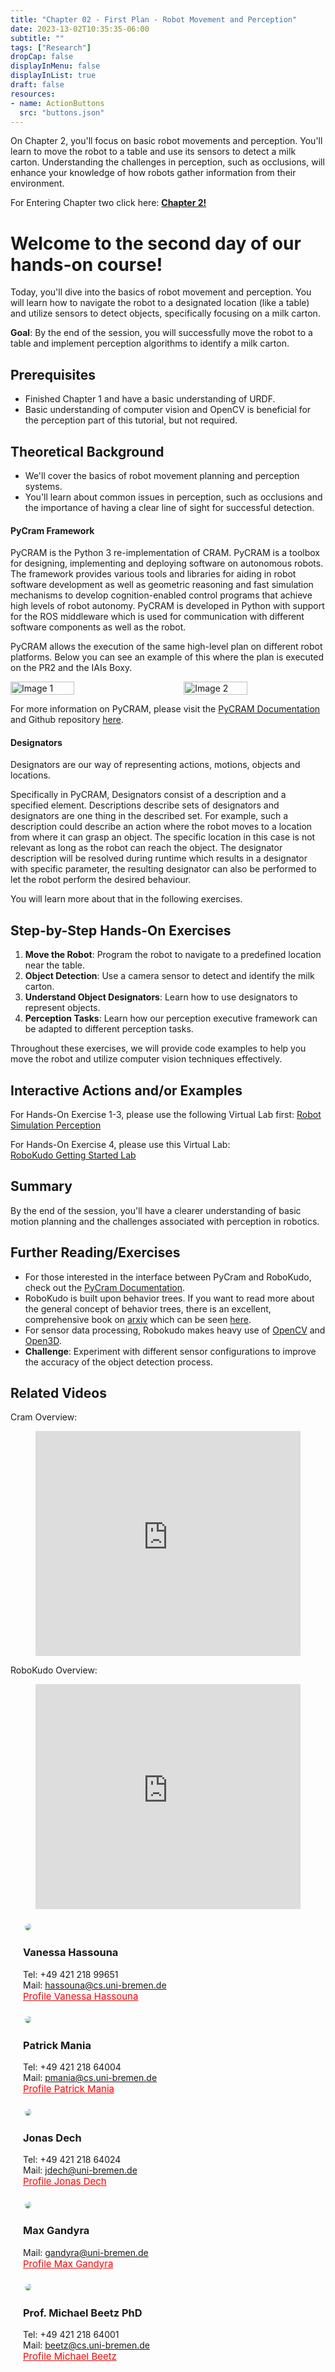 ```yaml
---
title: "Chapter 02 - First Plan - Robot Movement and Perception"
date: 2023-13-02T10:35:35-06:00
subtitle: ""
tags: ["Research"]
dropCap: false
displayInMenu: false
displayInList: true
draft: false
resources:
- name: ActionButtons
  src: "buttons.json"
---
```

<div class="hidde-after-preview">
On Chapter 2, you'll focus on basic robot movements and perception.
You'll learn to move the robot to a table and use its sensors to detect a milk carton.
Understanding the challenges in perception, such as occlusions, will enhance your knowledge of how robots gather information from their environment.

For Entering Chapter two click here:
<a class="btn btn-success" target="_blank" href="chapter2/"><b>Chapter 2!</b></a>
</div>

<!--more-->


<h1> Welcome to the second day of our hands-on course!</h1>
Today, you'll dive into the basics of robot movement and perception. You will learn how to navigate the robot to a designated location (like a table) and utilize sensors to detect objects, specifically focusing on a milk carton.

**Goal**: By the end of the session, you will successfully move the robot to a table and implement perception algorithms to identify a milk carton.

## Prerequisites
- Finished Chapter 1 and have a basic understanding of URDF.
- Basic understanding of computer vision and OpenCV is beneficial for the perception part of this tutorial, but not required.

## Theoretical Background
- We'll cover the basics of robot movement planning and perception systems.
- You'll learn about common issues in perception, such as occlusions and the importance of having a clear line of sight for successful detection.

#### PyCram Framework
PyCRAM is the Python 3 re-implementation of CRAM. PyCRAM is a toolbox for designing, implementing and deploying software on autonomous robots. 
The framework provides various tools and libraries for aiding in robot software development as well as geometric reasoning and fast simulation mechanisms 
to develop cognition-enabled control programs that achieve high levels of robot autonomy.  PyCRAM is developed in Python with support 
for the ROS middleware which is used for communication with different software components as well as the robot.

PyCRAM allows the execution of the same high-level plan on different robot platforms. Below you can see an example of this where the plan is executed on the PR2 and the IAIs Boxy.
<div style="display: flex; justify-content: space-between;">
  <img src="img/pr2.webp" alt="Image 1" style="width: 45%;"/>
  <img src="img/boxy.webp" alt="Image 2" style="width: 45%;"/>
</div>

For more information on PyCRAM, please visit the [PyCRAM Documentation](https://pycram.readthedocs.io/en/latest/) 
and Github repository [here](https://github.com/cram2/pycram).

#### Designators

Designators are our  way of representing actions, motions, objects and locations.

Specifically in PyCRAM, Designators consist of a description and a specified element. 
Descriptions describe sets of designators and designators are one thing in the described set. 
For example, such a description could describe an action where the robot moves to a location from where it can grasp an object. 
The specific location in this case is not relevant as long as the robot can reach the object.
The designator description will be resolved during runtime which results in a designator with specific parameter, 
the resulting designator can also be performed to let the robot perform the desired behaviour.

You will learn more about that in the following exercises.


## Step-by-Step Hands-On Exercises
1. **Move the Robot**: Program the robot to navigate to a predefined location near the table.
2. **Object Detection**: Use a camera sensor to detect and identify the milk carton.
3. **Understand Object Designators**: Learn how to use designators to represent objects.
4. **Perception Tasks**: Learn how our perception executive framework can be adapted to different perception tasks.

Throughout these exercises, we will provide code examples to help you move the robot and utilize computer vision techniques effectively.

Interactive Actions and/or Examples
---
For Hands-On Exercise 1-3, please use the following Virtual Lab first: <a class="btn btn-success" target="_blank" href="https://binder.intel4coro.de/v2/gh/sunava/pycram/dc53ccb77028762ef20161a9cdbd88a8ce53980b?urlpath=lab%2Ftree%2Fdemos%2Fpycram_fallschool_2024%2F02_robot_simulation_perception.ipynb">Robot Simulation Perception</a>


For Hands-On Exercise 4, please use this Virtual Lab:<br>
<a class="btn btn-success" target="_blank" href="https://binder.intel4coro.de/v2/git/https%3A%2F%2Fgitlab.informatik.uni-bremen.de%2Ffmuehlis%2Frobokudo-lab.git/tutorials?urlpath=lab%2Ftree%2Frobokudo.jupyterlab-workspace">RoboKudo Getting Started Lab</a>



## Summary
By the end of the session, you'll have a clearer understanding of basic motion planning and the challenges associated with perception in robotics.



## Further Reading/Exercises
- For those interested in the interface between PyCram and RoboKudo, check out the [PyCram Documentation](https://pycram.readthedocs.io/en/latest/notebooks/interface_examples/robokudo.html).
- RoboKudo is built upon behavior trees. If you want to read more about the general concept of behavior trees, there is an excellent, comprehensive book on [arxiv](arxiv.org) which can be seen [here](https://arxiv.org/abs/1709.00084).
- For sensor data processing, Robokudo makes heavy use of [OpenCV](https://www.opencv.org) and [Open3D](https://www.open3d.org).
- **Challenge**: Experiment with different sensor configurations to improve the accuracy of the object detection process.

Related Videos
---
Cram Overview:
<figure class="video_container">
  <iframe width="100%" height="360" src="https://www.youtube.com/embed/pv_n9FQRoZQ?si=j3CB2Sj4itd_1qlC" title="YouTube video player" frameborder="0" allow="accelerometer; autoplay; clipboard-write; encrypted-media; gyroscope; picture-in-picture; web-share" allowfullscreen="true"></iframe>
</figure>

RoboKudo Overview: 
<figure class="video_container">
  <iframe width="100%" height="360" src="https://www.youtube-nocookie.com/embed/8jvDl-P2ba0?si=AGOn8iCWjDShdMeJ" title="YouTube video player" frameborder="0" allow="accelerometer; autoplay; clipboard-write; encrypted-media; gyroscope; picture-in-picture; web-share" allowfullscreen="true"></iframe>
</figure>




<div class="main-well-flex-container" style="margin:20px;align-items: center;">

  <div style="flex:30%;">
      <img src="img/vanessa.jpg" style="clip-path: circle(35%);">
  </div>

  <div style="flex:70%;">
       <h3> Vanessa Hassouna</h3>
    Tel:  +49 421 218 99651 <br>
    Mail:     <a href="mailto:hassouna@cs.uni-bremen.de">hassouna@cs.uni-bremen.de</a> <br>
      <a style="color:red" href="https://ai.uni-bremen.de/team/vanessa_hassouna">
      <span style="font-size: 15px;">Profile Vanessa Hassouna</span>
    </a>
  </div>
</div>
<div class="main-well-flex-container" style="margin:20px;align-items: center;">

  <div style="flex:30%;">
      <img src="img/pmania.jpg" style="clip-path: circle(35%);">
  </div>

  <div style="flex:70%;">
    <h3> Patrick Mania</h3>
    Tel:  +49 421 218 64004 <br>
    Mail: <a href="mailto:pmania@cs.uni-bremen.de">pmania@cs.uni-bremen.de</a> <br>
    <a style="color:red" href="https://ai.uni-bremen.de/team/patrick_mania">
        <span style="font-size: 15px;">Profile Patrick Mania</span>
    </a>
</div>

</div>
<div class="main-well-flex-container" style="margin:20px;align-items: center;">

  <div style="flex:30%;">
      <img src="img/jonas_dech_head.jpg" style="clip-path: circle(35%);">
  </div>

  <div style="flex:70%;">
    <h3> Jonas Dech</h3>
    Tel: +49 421 218 64024 <br>
    Mail: <a href="mailto:jdech@uni-bremen.de">jdech@uni-bremen.de</a> <br>
    <a style="color:red" href="https://ai.uni-bremen.de/team/jonas_dech">
        <span style="font-size: 15px;">Profile Jonas Dech</span>
    </a>
  </div>
</div>
<div class="main-well-flex-container" style="margin:20px;align-items: center;">
  <div style="flex:30%;">
      <img src="img/max.jpg" style="clip-path: circle(35%);">
  </div>

  <div style="flex:70%;">
    <h3> Max Gandyra </h3>
    Mail: <a href="mailto:gandyra@uni-bremen.de">gandyra@uni-bremen.de</a> <br>
    <a style="color:red" href="https://ai.uni-bremen.de/team/max_gandyra">
        <span style="font-size: 15px;">Profile Max Gandyra</span>
    </a>
  </div>
</div>


<div class="main-well-flex-container" style="margin:20px;align-items: center;">

  <div style="flex:30%;">
      <img src="../mbeetza.jpg" style="clip-path: circle(35%);">
  </div>

  <div style="flex:70%;">
       <h3> Prof. Michael Beetz PhD</h3>
    Tel:  +49 421 218 64001 <br>
    Mail:     <a href="mailto:beetz@cs.uni-bremen.de">beetz@cs.uni-bremen.de</a> <br>
      <a style="color:red" href="https://ai.uni-bremen.de/team/michael_beetz">
      <span style="font-size: 15px;">Profile Michael Beetz</span>
    </a>
  </div>
</div>

